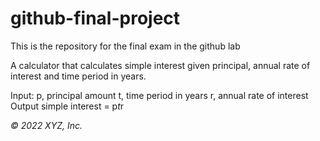 # github-final-project
This is the repository for the final exam in the github lab

A calculator that calculates simple interest given principal, annual rate of interest and time period in years.

Input:
   p, principal amount
   t, time period in years
   r, annual rate of interest
Output
   simple interest = p*t*r

_© 2022 XYZ, Inc._
